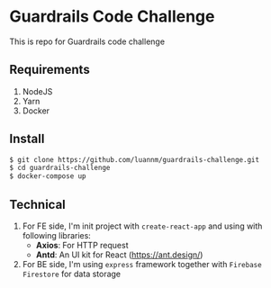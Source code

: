 # Guardrails Code Challenge
This is repo for Guardrails code challenge

## Requirements

1. NodeJS
2. Yarn
3. Docker

## Install

```sh
$ git clone https://github.com/luannm/guardrails-challenge.git
$ cd guardrails-challenge
$ docker-compose up
```

## Technical

1. For FE side, I'm init project with `create-react-app` and using with following libraries:
    - **Axios**: For HTTP request
    - **Antd**: An UI kit for React (https://ant.design/)
2. For BE side, I'm using `express` framework together with `Firebase Firestore` for data storage
